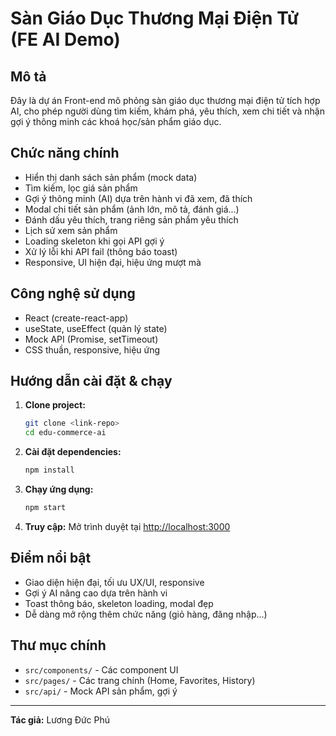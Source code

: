 # Sàn Giáo Dục Thương Mại Điện Tử (FE AI Demo)

## Mô tả
Đây là dự án Front-end mô phỏng sàn giáo dục thương mại điện tử tích hợp AI, cho phép người dùng tìm kiếm, khám phá, yêu thích, xem chi tiết và nhận gợi ý thông minh các khoá học/sản phẩm giáo dục.

## Chức năng chính
- Hiển thị danh sách sản phẩm (mock data)
- Tìm kiếm, lọc giá sản phẩm
- Gợi ý thông minh (AI) dựa trên hành vi đã xem, đã thích
- Modal chi tiết sản phẩm (ảnh lớn, mô tả, đánh giá...)
- Đánh dấu yêu thích, trang riêng sản phẩm yêu thích
- Lịch sử xem sản phẩm
- Loading skeleton khi gọi API gợi ý
- Xử lý lỗi khi API fail (thông báo toast)
- Responsive, UI hiện đại, hiệu ứng mượt mà

## Công nghệ sử dụng
- React (create-react-app)
- useState, useEffect (quản lý state)
- Mock API (Promise, setTimeout)
- CSS thuần, responsive, hiệu ứng

## Hướng dẫn cài đặt & chạy
1. **Clone project:**
   ```bash
   git clone <link-repo>
   cd edu-commerce-ai
   ```
2. **Cài đặt dependencies:**
   ```bash
   npm install
   ```
3. **Chạy ứng dụng:**
   ```bash
   npm start
   ```
4. **Truy cập:**
   Mở trình duyệt tại [http://localhost:3000](http://localhost:3000)

## Điểm nổi bật
- Giao diện hiện đại, tối ưu UX/UI, responsive
- Gợi ý AI nâng cao dựa trên hành vi
- Toast thông báo, skeleton loading, modal đẹp
- Dễ dàng mở rộng thêm chức năng (giỏ hàng, đăng nhập...)

## Thư mục chính
- `src/components/` - Các component UI
- `src/pages/` - Các trang chính (Home, Favorites, History)
- `src/api/` - Mock API sản phẩm, gợi ý

---
**Tác giả:** Lương Đức Phú
